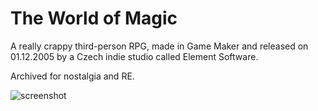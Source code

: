 # The World of Magic
A really crappy third-person RPG, made in Game Maker and released on 01.12.2005 by a Czech indie studio called Element Software.

Archived for nostalgia and RE.

![screenshot](http://www.freegame.cz/public/reviews/images/5/55/552/resized/2-the-world-of-magic.jpg)
